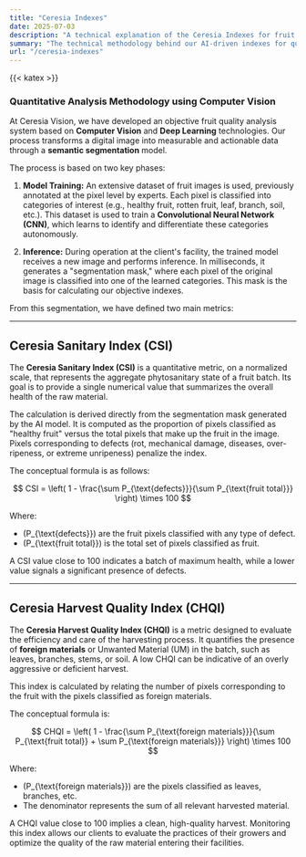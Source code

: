 ```yaml
---
title: "Ceresia Indexes"
date: 2025-07-03
description: "A technical explanation of the Ceresia Indexes for fruit analysis using computer vision."
summary: "The technical methodology behind our AI-driven indexes for quantifying fruit health and harvest quality."
url: "/ceresia-indexes"
---
```

{{< katex >}}

### Quantitative Analysis Methodology using Computer Vision

At Ceresia Vision, we have developed an objective fruit quality analysis system based on **Computer Vision** and **Deep Learning** technologies. Our process transforms a digital image into measurable and actionable data through a **semantic segmentation** model.

The process is based on two key phases:

1.  **Model Training:** An extensive dataset of fruit images is used, previously annotated at the pixel level by experts. Each pixel is classified into categories of interest (e.g., healthy fruit, rotten fruit, leaf, branch, soil, etc.). This dataset is used to train a **Convolutional Neural Network (CNN)**, which learns to identify and differentiate these categories autonomously.

2.  **Inference:** During operation at the client's facility, the trained model receives a new image and performs inference. In milliseconds, it generates a "segmentation mask," where each pixel of the original image is classified into one of the learned categories. This mask is the basis for calculating our objective indexes.

From this segmentation, we have defined two main metrics:

***

## Ceresia Sanitary Index (CSI)

The **Ceresia Sanitary Index (CSI)** is a quantitative metric, on a normalized scale, that represents the aggregate phytosanitary state of a fruit batch. Its goal is to provide a single numerical value that summarizes the overall health of the raw material.

The calculation is derived directly from the segmentation mask generated by the AI model. It is computed as the proportion of pixels classified as "healthy fruit" versus the total pixels that make up the fruit in the image. Pixels corresponding to defects (rot, mechanical damage, diseases, over-ripeness, or extreme unripeness) penalize the index.

The conceptual formula is as follows:

$$ CSI = \left( 1 - \frac{\sum P_{\text{defects}}}{\sum P_{\text{fruit total}}} \right) \times 100 $$

Where:
- \(P_{\text{defects}}\) are the fruit pixels classified with any type of defect.
- \(P_{\text{fruit total}}\) is the total set of pixels classified as fruit.

A CSI value close to 100 indicates a batch of maximum health, while a lower value signals a significant presence of defects.

***

## Ceresia Harvest Quality Index (CHQI)

The **Ceresia Harvest Quality Index (CHQI)** is a metric designed to evaluate the efficiency and care of the harvesting process. It quantifies the presence of **foreign materials** or Unwanted Material (UM) in the batch, such as leaves, branches, stems, or soil. A low CHQI can be indicative of an overly aggressive or deficient harvest.

This index is calculated by relating the number of pixels corresponding to the fruit with the pixels classified as foreign materials.

The conceptual formula is:

$$ CHQI = \left( 1 - \frac{\sum P_{\text{foreign materials}}}{\sum P_{\text{fruit total}} + \sum P_{\text{foreign materials}}} \right) \times 100 $$

Where:
- \(P_{\text{foreign materials}}\) are the pixels classified as leaves, branches, etc.
- The denominator represents the sum of all relevant harvested material.

A CHQI value close to 100 implies a clean, high-quality harvest. Monitoring this index allows our clients to evaluate the practices of their growers and optimize the quality of the raw material entering their facilities.